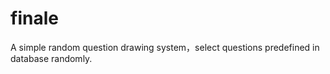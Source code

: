 # finale
A simple random  question drawing system，select questions predefined in database randomly.
